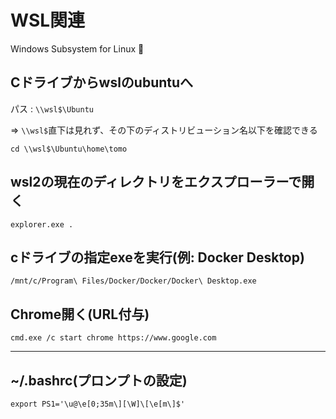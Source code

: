 # WSL関連

Windows Subsystem for Linux :dog:

## Cドライブからwslのubuntuへ

パス : `\\wsl$\Ubuntu`

=> `\\wsl$`直下は見れず、その下のディストリビューション名以下を確認できる

```
cd \\wsl$\Ubuntu\home\tomo
```

## wsl2の現在のディレクトリをエクスプローラーで開く

```
explorer.exe .
```

## cドライブの指定exeを実行(例: Docker Desktop)

```
/mnt/c/Program\ Files/Docker/Docker/Docker\ Desktop.exe
```

## Chrome開く(URL付与)

```
cmd.exe /c start chrome https://www.google.com
```
---

## ~/.bashrc(プロンプトの設定)

```
export PS1='\u@\e[0;35m\][\W]\[\e[m\]$'
```

